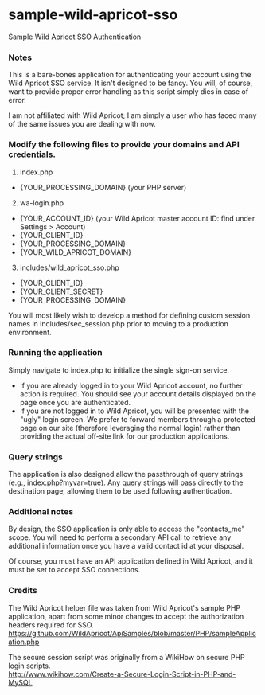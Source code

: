 # sample-wild-apricot-sso
Sample Wild Apricot SSO Authentication

### Notes
This is a bare-bones application for authenticating your account using the Wild Apricot SSO service. It isn't designed to be fancy. You will, of course, want to provide proper error handling as this script simply dies in case of error.

I am not affiliated with Wild Apricot; I am simply a user who has faced many of the same issues you are dealing with now.

### Modify the following files to provide your domains and API credentials.
1. index.php
  * {YOUR_PROCESSING_DOMAIN}   (your PHP server)
2. wa-login.php
  * {YOUR_ACCOUNT_ID}   (your Wild Apricot master account ID: find under Settings > Account)
  * {YOUR_CLIENT_ID}
  * {YOUR_PROCESSING_DOMAIN}
  * {YOUR_WILD_APRICOT_DOMAIN}
3. includes/wild_apricot_sso.php
  * {YOUR_CLIENT_ID}
  * {YOUR_CLIENT_SECRET}
  * {YOUR_PROCESSING_DOMAIN}

You will most likely wish to develop a method for defining custom session names in includes/sec_session.php prior to moving to a production environment. 

### Running the application
Simply navigate to index.php to initialize the single sign-on service.
* If you are already logged in to your Wild Apricot account, no further action is required.  You should see your account details displayed on the page once you are authenticated.
* If you are not logged in to Wild Apricot, you will be presented with the "ugly" login screen.  We prefer to forward members through a protected page on our site (therefore leveraging the normal login) rather than providing the actual off-site link for our production applications.

### Query strings
The application is also designed allow the passthrough of query strings (e.g., index.php?myvar=true).
Any query strings will pass directly to the destination page, allowing them to be used following authentication.

### Additional notes
By design, the SSO application is only able to access the "contacts_me" scope. You will need to perform a secondary API call to retrieve any additional information once you have a valid contact id at your disposal.

Of course, you must have an API application defined in Wild Apricot, and it must be set to accept SSO connections.

### Credits
The Wild Apricot helper file was taken from Wild Apricot's sample PHP application, apart from some minor changes to accept the authorization headers required for SSO.<br/>
https://github.com/WildApricot/ApiSamples/blob/master/PHP/sampleApplication.php

The secure session script was originally from a WikiHow on secure PHP login scripts.<br/>
http://www.wikihow.com/Create-a-Secure-Login-Script-in-PHP-and-MySQL
